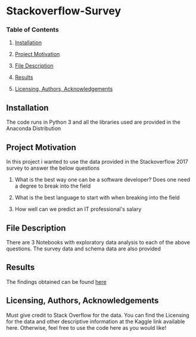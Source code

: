 # Stackoverflow-Survey

### Table of Contents

1. [Installation](#install)

2. [Project Motivation](#motive)

3. [File Description](#desc)

4. [Results](#rslts)

5. [Licensing, Authors, Acknowledgements](#ack)

<a name="install"></a>
## Installation
The code runs in Python 3 and all the libraries used are provided in the Anaconda Distribution


<a name="motive"></a>
## Project Motivation
In this project i wanted to use the data provided in the Stackoverflow 2017 survey to answer the below questions

  1. What is the best way one can be a software developer? Does one need a degree to break into the field
  
  2. What is the best language to start with when breaking into the field
  
  3. How well can we predict an IT professional's salary

<a name="desc"></a>
## File Description
There are 3 Notebooks with exploratory data analysis to each of the above questions.
The survey data and schema data are also provided

<a name="rslts"></a>
## Results
The findings obtained can be found [here](https://jbronyah.medium.com/no-phd-no-problem-you-can-still-be-a-developer-c54e15140ede)

<a name="ack"></a>
## Licensing, Authors, Acknowledgements
Must give credit to Stack Overflow for the data. You can find the Licensing for the data and other descriptive information at the Kaggle link available here. Otherwise, feel free to use the code here as you would like!
